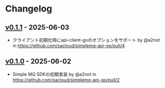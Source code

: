 # Changelog

## [v0.1.1](https://github.com/sacloud/simplemq-api-go/compare/v0.1.0...v0.1.1) - 2025-06-03
- クライアント初期化時にapi-client-goのオプションをサポート by @a2not in https://github.com/sacloud/simplemq-api-go/pull/4

## [v0.1.0](https://github.com/sacloud/simplemq-api-go/commits/v0.1.0) - 2025-06-02
- Simple MQ SDKの初期実装 by @a2not in https://github.com/sacloud/simplemq-api-go/pull/2
